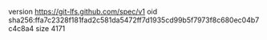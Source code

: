 version https://git-lfs.github.com/spec/v1
oid sha256:ffa7c2328f181fad2c581da5472ff7d1935cd99b5f7973f8c680ec04b7c4c8a4
size 4171
